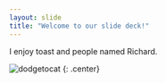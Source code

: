 ```yaml
---
layout: slide
title: "Welcome to our slide deck!"
---
```


I enjoy toast and people named Richard.

![dodgetocat](https://octodex.github.com/images/dodgetocat_v2.png)
{: .center}
